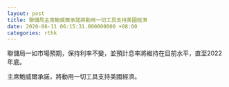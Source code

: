 ```yaml
---
layout: post
title: 聯儲局主席鮑威爾承諾將動用一切工具支持美國經濟
date: 2020-06-11 06:15:31.000000000 +08:00
categories: rthk
---
```


聯儲局一如市場預期，保持利率不變，並預計息率將維持在目前水平，直至2022年底。

主席鮑威爾承諾，將動用一切工具支持美國經濟。
